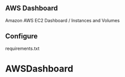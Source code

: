 ## AWS Dashboard

Amazon AWS EC2 Dashboard / Instances and Volumes

## Configure

requirements.txt
# AWSDashboard
